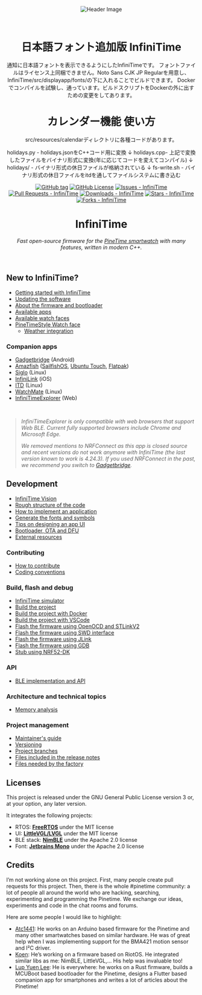 <div align="center">

![Header Image](doc/logo/watchface_collage.png)

<br>

# 日本語フォント追加版 InfiniTime
通知に日本語フォントを表示できるようにしたInfiniTimeです。
フォントファイルはライセンス上同梱できません。Noto Sans CJK JP Regularを用意し、InfiniTime/src/displayapp/fonts/の下に入れることでビルドできます。
Dockerでコンパイルを試験し、通っています。ビルドスクリプトをDockerの外に出すための変更をしてあります。

# カレンダー機能 使い方
src/resources/calendarディレクトリに各種コードがあります。

holidays.py - holidays.jsonをC++コード用に変換
↓
holidays.cpp- 上記で変換したファイルをバイナリ形式に変換(年に応じてコードを変えてコンパイル)
↓
holidays/   - バイナリ形式の休日ファイルが格納されている
↓
fs-write.sh - バイナリ形式の休日ファイルをitdを通してファイルシステムに書き込む

[![GitHub tag](https://img.shields.io/github/tag/InfiniTimeOrg/InfiniTime?include_prereleases=&sort=semver&color=blue)](https://github.com/InfiniTimeOrg/InfiniTime/releases)
[![GitHub License](https://img.shields.io/github/license/InfiniTimeOrg/InfiniTime)](https://github.com/InfiniTimeOrg/InfiniLink/blob/main/LICENSE)
[![Issues - InfiniTime](https://img.shields.io/github/issues/InfiniTimeOrg/InfiniTime)](https://github.com/InfiniTimeOrg/InfiniTime/issues)
[![Pull Requests - InfiniTime](https://img.shields.io/github/issues-pr/InfiniTimeOrg/InfiniTime)](https://github.com/InfiniTimeOrg/InfiniTime/pulls)
[![Downloads - InfiniTime](https://img.shields.io/github/downloads/InfiniTimeOrg/InfiniTime/total)](https://github.com/InfiniTimeOrg/InfiniTime)
[![Stars - InfiniTime](https://img.shields.io/github/stars/InfiniTimeOrg/InfiniTime?style=social)](https://github.com/InfiniTimeOrg/InfiniTime/stargazers)
[![Forks - InfiniTime](https://img.shields.io/github/forks/InfiniTimeOrg/InfiniTime?style=social)](https://github.com/InfiniTimeOrg/InfiniTime/network/members)

# InfiniTime

*Fast open-source firmware for the [PineTime smartwatch](https://pine64.org/devices/pinetime/) with many features, written in modern C++.*

<br>

</div>

## New to InfiniTime?

- [Getting started with InfiniTime](doc/gettingStarted/gettingStarted-1.0.md)
- [Updating the software](doc/gettingStarted/updating-software.md)
- [About the firmware and bootloader](doc/gettingStarted/about-software.md)
- [Available apps](doc/gettingStarted/Applications.md)
- [Available watch faces](/doc/gettingStarted/Watchfaces.md)
- [PineTimeStyle Watch face](https://pine64.org/documentation/PineTime/Watchfaces/PineTimeStyle)
  - [Weather integration](https://pine64.org/documentation/PineTime/Software/InfiniTime_weather/)

### Companion apps

- [Gadgetbridge](https://gadgetbridge.org/) (Android)
- [Amazfish](https://github.com/piggz/harbour-amazfish/) ([SailfishOS](https://sailfishos-chum.github.io/apps/harbour-amazfish/), [Ubuntu Touch](https://open-store.io/app/uk.co.piggz.amazfish), [Flatpak](https://flathub.org/apps/uk.co.piggz.amazfish))
- [Siglo](https://github.com/alexr4535/siglo) (Linux)
- [InfiniLink](https://github.com/InfiniTimeOrg/InfiniLink) (iOS)
- [ITD](https://gitea.elara.ws/Elara6331/itd) (Linux)
- [WatchMate](https://github.com/azymohliad/watchmate) (Linux)
- [InfiniTimeExplorer](https://infinitimeexplorer.netlify.app) (Web)

<br>

> *InfiniTimeExplorer is only compatible with web browsers that support Web BLE. Current fully supported browsers include Chrome and Microsoft Edge.* 
>
> *We removed mentions to NRFConnect as this app is closed source and recent versions do not work anymore with InfiniTime (the last version known to work is 4.24.3). If you used NRFConnect in the past, we recommend you switch to [Gadgetbridge](https://gadgetbridge.org/).* 

## Development

- [InfiniTime Vision](doc/InfiniTimeVision.md)
- [Rough structure of the code](doc/code/Intro.md)
- [How to implement an application](doc/code/Apps.md)
- [Generate the fonts and symbols](src/displayapp/fonts/README.md)
- [Tips on designing an app UI](doc/ui_guidelines.md)
- [Bootloader, OTA and DFU](bootloader/README.md)
- [External resources](doc/ExternalResources.md)

### Contributing

- [How to contribute](CONTRIBUTING.md)
- [Coding conventions](doc/coding-convention.md)

### Build, flash and debug

- [InfiniTime simulator](https://github.com/InfiniTimeOrg/InfiniSim)
- [Build the project](doc/buildAndProgram.md)
- [Build the project with Docker](doc/buildWithDocker.md)
- [Build the project with VSCode](doc/buildWithVScode.md)
- [Flash the firmware using OpenOCD and STLinkV2](doc/openOCD.md)
- [Flash the firmware using SWD interface](doc/SWD.md)
- [Flash the firmware using JLink](doc/jlink.md)
- [Flash the firmware using GDB](doc/gdb.md)
- [Stub using NRF52-DK](doc/PinetimeStubWithNrf52DK.md)

### API

- [BLE implementation and API](doc/ble.md)

### Architecture and technical topics

- [Memory analysis](doc/MemoryAnalysis.md)

### Project management

- [Maintainer's guide](doc/maintainer-guide.md)
- [Versioning](doc/versioning.md)
- [Project branches](doc/branches.md)
- [Files included in the release notes](doc/filesInReleaseNotes.md)
- [Files needed by the factory](doc/files-needed-by-factory.md)

## Licenses

This project is released under the GNU General Public License version 3 or, at your option, any later version.

It integrates the following projects:

- RTOS: **[FreeRTOS](https://freertos.org)** under the MIT license
- UI: **[LittleVGL/LVGL](https://lvgl.io/)** under the MIT license
- BLE stack: **[NimBLE](https://github.com/apache/mynewt-nimble)** under the Apache 2.0 license
- Font: **[Jetbrains Mono](https://www.jetbrains.com/fr-fr/lp/mono/)** under the Apache 2.0 license

## Credits

I’m not working alone on this project. First, many people create pull requests for this project. Then, there is the whole #pinetime community: a lot of people all around the world who are hacking, searching, experimenting and programming the Pinetime. We exchange our ideas, experiments and code in the chat rooms and forums.

Here are some people I would like to highlight:

- [Atc1441](https://github.com/atc1441/): He works on an Arduino based firmware for the Pinetime and many other smartwatches based on similar hardware. He was of great help when I was implementing support for the BMA421 motion sensor and I²C driver.
- [Koen](https://github.com/bosmoment): He’s working on a firmware based on RiotOS. He integrated similar libs as me: NimBLE, LittleVGL,… His help was invaluable too!
- [Lup Yuen Lee](https://github.com/lupyuen): He is everywhere: he works on a Rust firmware, builds a MCUBoot based bootloader for the Pinetime, designs a Flutter based companion app for smartphones and writes a lot of articles about the Pinetime!
